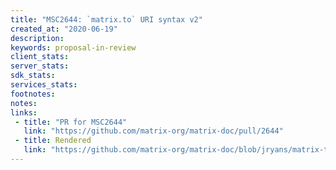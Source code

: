 ```yaml
---
title: "MSC2644: `matrix.to` URI syntax v2"
created_at: "2020-06-19"
description:
keywords: proposal-in-review
client_stats:
server_stats:
sdk_stats:
services_stats:
footnotes:
notes:
links:
 - title: "PR for MSC2644"
   link: "https://github.com/matrix-org/matrix-doc/pull/2644"
 - title: Rendered
   link: "https://github.com/matrix-org/matrix-doc/blob/jryans/matrix-to-uri-v2/proposals/2644-matrix.to-v2.md"
---
```

